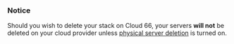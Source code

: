 <!-- usedin: [ _legacy_docker/deployment/cloud-do-v1.md, _maestro/Deployment/cloud-do-v1.md, _node/deployment/cloud-do-v1.md, _rails/deployment/cloud-do-v1.md, _skycap/deployment/cloud-do-v1.md] -->


### Notice

Should you wish to delete your stack on Cloud 66, your servers **will not** be deleted on your cloud provider unless [physical server deletion](/managing-your-stack/server-deletion) is turned on.




